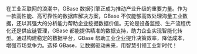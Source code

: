 在工业互联网的浪潮中，GBase 数据引擎正成为推动产业升级的重要力量。作为一款高性能、高可靠性的数据库解决方案，GBase 不仅能够高效处理海量工业数据，还以其强大的分析能力帮助企业挖掘数据价值。无论是设备监控、生产流程优化还是供应链管理，GBase 都能提供精准的数据支持，助力企业实现智能化转型。通过构建稳定的数据平台，GBase 帮助工业企业提升决策效率，降低成本，增强市场竞争力。选择 GBase，让数据驱动未来，用智慧引领工业新时代！